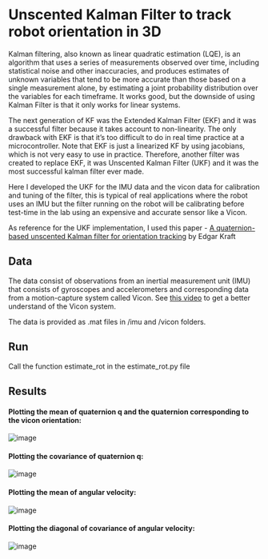 # Unscented Kalman Filter to track robot orientation in 3D
Kalman filtering, also known as linear quadratic estimation (LQE), is an algorithm that uses a series of measurements observed over time, including statistical noise and other inaccuracies, and produces estimates of unknown variables that tend to be more accurate than those based on a single measurement alone, by estimating a joint probability distribution over the variables for each timeframe. It works good, but the downside of using Kalman Filter is that it only works for linear systems.

The next generation of KF was the Extended Kalman Filter (EKF) and it was a successful filter because it takes account to non-linearity. The only drawback with EKF is that it’s too difficult to do in real time practice at a microcontroller. Note that EKF is just a linearized KF by using jacobians, which is not very easy to use in practice. Therefore, another filter was created to replace EKF, it was Unscented Kalman Filter (UKF) and it was the most successful kalman filter ever made. 

Here I developed the UKF for the IMU data and the vicon data for calibration and tuning of the filter, this is typical of real applications where the robot uses an IMU but the filter running on the robot will be calibrating before test-time in the lab using an expensive and accurate sensor like a Vicon.

As reference for the UKF implementation, I used this paper - [A quaternion-based unscented Kalman filter for orientation tracking](https://ieeexplore.ieee.org/document/1257247) by Edgar Kraft

## Data
The data consist of observations from an inertial measurement unit (IMU) that consists of gyroscopes and accelerometers and corresponding data from a motion-capture system called Vicon. See [this video](https://www.youtube.com/watch?v=qgS1pwsHQIA&ab_channel=TravisErickson) to get a better understand of the Vicon system.

The data is provided as .mat files in /imu and /vicon folders.

## Run
Call the function estimate_rot in the estimate_rot.py file

## Results
#### Plotting the mean of quaternion q and the quaternion corresponding to the vicon orientation:
![image](https://user-images.githubusercontent.com/38180831/205468844-3e5bcec9-5ab4-450d-9e02-c0e64e0b384c.png)

#### Plotting the covariance of quaternion q:
![image](https://user-images.githubusercontent.com/38180831/205468857-061caf34-6b4e-4eb3-aa7e-9e659a318c45.png)

#### Plotting the mean of angular velocity:
![image](https://user-images.githubusercontent.com/38180831/205468869-ba60d938-56b4-4591-a3c2-4e96a7259dc7.png)

#### Plotting the diagonal of covariance of angular velocity:
![image](https://user-images.githubusercontent.com/38180831/205468883-2b306e83-1517-4d7a-989c-e83cd905b441.png)
